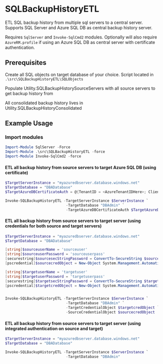 # SQLBackupHistoryETL
ETL SQL backup history from multiple sql servers to a central server. Supports SQL Server and Azure SQL DB as central backup history server.

Requires `SqlServer` and `Invoke-SqlCmd2` modules. Optionally will also require `AzureRM.profile` if using an Azure SQL DB as central server with certificate authentication.  

## Prerequisites
Create all SQL objects on target database of your choice. Script located in `.\src\SQLBackupHistoryETL\SQLObjects`

Populate Utility.SQLBackupHistorySourceServers with all source servers to get backup history from

All consolidated backup history lives in Utility.SQLBackupHistoryConsolidated

## Example Usage

### Import modules

```powershell
Import-Module SqlServer -Force
Import-Module .\src\SQLBackupHistoryETL -force
Import-Module Invoke-SqlCmd2 -force
```
#### ETL all backup history from source servers to target Azure SQL DB (using certificate)

```powershell
$TargetServerInstance = "myazuredbserver.database.windows.net"
$TargetDatabase = "DBADatabase"
$TargetAzureDBCertificateAuth = @{TenantID = <AzureTenantIDHere>; ClientID = <AzureClientIDHere>; FullCertificatePath = "Cert:\LocalMachine\My\<CertificateThumbprintHere>"}

Invoke-SQLBackupHistoryETL -TargetServerInstance $ServerInstance `
                            -TargetDatabase "DBAdmin" `
                            -TargetAzureDBCertificateAuth $TargetAzureDBCertificateAuth
```

#### ETL all backup history from source servers to target server (using credentials for both source and target servers)

```powershell
$TargetServerInstance = "myazuredbserver.database.windows.net"
$TargetDatabase = "DBADatabase"

[string]$sourceuserName = 'sourceuser'
[string]$sourceuserPassword = 'sourceuserpass'
[securestring]$sourcesecStringPassword = ConvertTo-SecureString $sourceuserPassword -AsPlainText -Force
[pscredential]$sourcecredObject = New-Object System.Management.Automation.PSCredential ($sourceuserName, $sourcesecStringPassword)

[string]$targetuserName = 'targetuser'
[string]$targetuserPassword = 'targetuserpass'
[securestring]$targetsecStringPassword = ConvertTo-SecureString $targetuserPassword -AsPlainText -Force
[pscredential]$targetcredObject = New-Object System.Management.Automation.PSCredential ($targetuserName, $targetsecStringPassword)


Invoke-SQLBackupHistoryETL -TargetServerInstance $ServerInstance `
                            -TargetDatabase "DBAdmin" `
                            -TargetCredentialObject $targetcredObject `
                            -SourceCredentialObject $sourcecredObject
```


#### ETL all backup history from source servers to target server (using integrated authentication on source and target)

```powershell
$TargetServerInstance = "myazuredbserver.database.windows.net"
$TargetDatabase = "DBADatabase"

Invoke-SQLBackupHistoryETL -TargetServerInstance $ServerInstance `
                            -TargetDatabase "DBAdmin"
```

